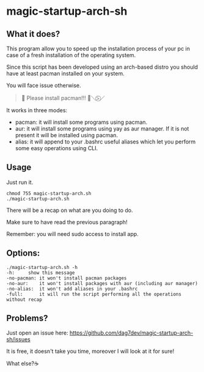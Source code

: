# magic-startup-arch-sh
## What it does?
This program allow you to speed up the installation process
of your pc in case of a fresh installation of the operating system.

Since this script has been developed using an arch-based distro
you should have at least pacman installed on your system.

You will face issue otherwise.

> 🍒 Please install pacman!!! 🍒＼⍩⃝／

It works in three modes:
- pacman: it will install some programs using pacman.
- aur: it will install some programs using yay as aur manager. If it is not present it will be installed using pacman.
- alias: it will append to your .bashrc useful aliases which let you perform some easy operations using CLI.

## Usage
Just run it.

```
chmod 755 magic-startup-arch.sh
./magic-startup-arch.sh
```
There will be a recap on what are you doing to do.

Make sure to have read the previous paragraph!

Remember: you will need sudo access to install app.

## Options:
```
./magic-startup-arch.sh -h
-h:		show this message
-no-pacman:	it won't install pacman packages
-no-aur:	it won't install packages with aur (including aur manager)
-no-alias:	it won't add aliases in your .bashrc
-full:		it will run the script performing all the operations without recap
```
## Problems?
Just open an issue here: https://github.com/dag7dev/magic-startup-arch-sh/issues

It is free, it doesn't take you time, moreover I will look at it for sure!

What else?☕ 
